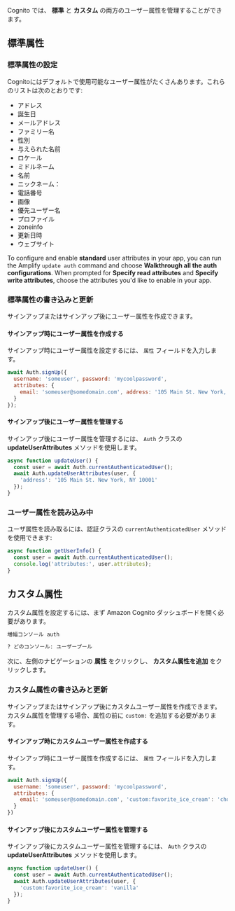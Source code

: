 Cognito では、 __標準__ と __カスタム__ の両方のユーザー属性を管理することができます。

## 標準属性

### 標準属性の設定

Cognitoにはデフォルトで使用可能なユーザー属性がたくさんあります。これらのリストは次のとおりです:

- アドレス
- 誕生日
- メールアドレス
- ファミリー名
- 性別
- 与えられた名前
- ロケール
- ミドルネーム
- 名前
- ニックネーム：
- 電話番号
- 画像
- 優先ユーザー名
- プロファイル
- zoneinfo
- 更新日時
- ウェブサイト

To configure and enable __standard__ user attributes in your app, you can run the Amplify `update auth` command and choose __Walkthrough all the auth configurations__. When prompted for __Specify read attributes__ and __Specify write attributes__, choose the attributes you'd like to enable in your app.

### 標準属性の書き込みと更新

サインアップまたはサインアップ後にユーザー属性を作成できます。

#### サインアップ時にユーザー属性を作成する

サインアップ時にユーザー属性を設定するには、 `属性` フィールドを入力します。

```js
await Auth.signUp({
  username: 'someuser', password: 'mycoolpassword',
  attributes: {
    email: 'someuser@somedomain.com', address: '105 Main St. New York, NY 10001'
  }
});
```

#### サインアップ後にユーザー属性を管理する

サインアップ後にユーザー属性を管理するには、 `Auth` クラスの __updateUserAttributes__ メソッドを使用します。

```js
async function updateUser() {
  const user = await Auth.currentAuthenticatedUser();
  await Auth.updateUserAttributes(user, {
    'address': '105 Main St. New York, NY 10001'
  });
}
```

### ユーザー属性を読み込み中

ユーザ属性を読み取るには、認証クラスの `currentAuthenticatedUser` メソッドを使用できます:

```js
async function getUserInfo() {
  const user = await Auth.currentAuthenticatedUser();
  console.log('attributes:', user.attributes);
}
```

## カスタム属性

カスタム属性を設定するには、まず Amazon Cognito ダッシュボードを開く必要があります。

```sh
増幅コンソール auth

? どのコンソール: ユーザープール
```

次に、左側のナビゲーションの __属性__ をクリックし、 __カスタム属性を追加__ をクリックします。

### カスタム属性の書き込みと更新

サインアップまたはサインアップ後にカスタムユーザー属性を作成できます。 カスタム属性を管理する場合、属性の前に `custom:` を追加する必要があります。

#### サインアップ時にカスタムユーザー属性を作成する

サインアップ時にユーザー属性を作成するには、 `属性` フィールドを入力します。

```js
await Auth.signUp({
  username: 'someuser', password: 'mycoolpassword',
  attributes: {
    email: 'someuser@somedomain.com', 'custom:favorite_ice_cream': 'chocolate'
  }
})
```

#### サインアップ後にカスタムユーザー属性を管理する

サインアップ後にカスタムユーザー属性を管理するには、 `Auth` クラスの __updateUserAttributes__ メソッドを使用します。

```js
async function updateUser() {
  const user = await Auth.currentAuthenticatedUser();
  await Auth.updateUserAttributes(user, {
    'custom:favorite_ice_cream': 'vanilla'
  });
}
```